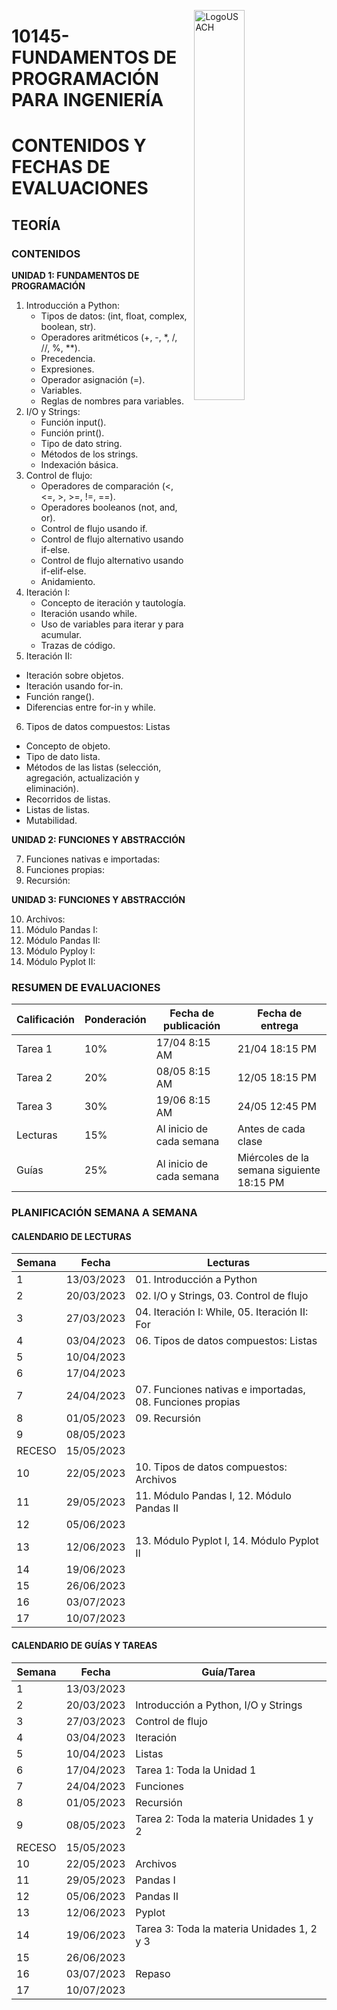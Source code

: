 <p><img src="https://progra-fing-usach.github.io/IMGs/logo-fing.png" alt="LogoUSACH" width="40%" align="right" hspace="10px" vspace="0px"></p>

# 10145- FUNDAMENTOS DE PROGRAMACIÓN PARA INGENIERÍA

# CONTENIDOS Y FECHAS DE EVALUACIONES

## TEORÍA 

### CONTENIDOS
 
**UNIDAD 1: FUNDAMENTOS DE PROGRAMACIÓN**
1. Introducción a Python:
    * Tipos de datos: (int, float, complex, boolean, str).
    * Operadores aritméticos (+, -, *, /, //, %, **).
    * Precedencia.
    * Expresiones.
    * Operador asignación (=). 
    * Variables.
    * Reglas de nombres para variables.
2. I/O y Strings:
    * Función input().
    * Función print().
    * Tipo de dato string.
    * Métodos de los strings.
    * Indexación básica.
3. Control de flujo:
    * Operadores de comparación (<, <=, >, >=, !=, ==).
    * Operadores booleanos (not, and, or).
    * Control de flujo usando if.
    * Control de flujo alternativo usando if-else.
    * Control de flujo alternativo usando if-elif-else.
    * Anidamiento.
4. Iteración I:
    * Concepto de iteración y tautología.
    * Iteración usando while.
    * Uso de variables para iterar y para acumular.
    * Trazas de código.
5. Iteración II:
  * Iteración sobre objetos.
  * Iteración usando for-in.
  * Función range().
  * Diferencias entre for-in y while.
6.  Tipos de datos compuestos: Listas
  * Concepto de objeto.
  * Tipo de dato lista.
  * Métodos de las listas (selección, agregación, actualización y eliminación).
  * Recorridos de listas.
  * Listas de listas.
  * Mutabilidad.

**UNIDAD 2: FUNCIONES Y ABSTRACCIÓN**

7. Funciones nativas e importadas:
8. Funciones propias:
9. Recursión:

**UNIDAD 3: FUNCIONES Y ABSTRACCIÓN**

10. Archivos:
11. Módulo Pandas I:
12. Módulo Pandas II:
13. Módulo Pyploy I:
14. Módulo Pyplot II:



### RESUMEN DE EVALUACIONES

|Calificación| Ponderación | Fecha de publicación | Fecha de entrega |
| ------ | ------| ------- |------- |
|Tarea 1| 10%| 17/04 8:15 AM| 21/04 18:15 PM |
|Tarea 2| 20%| 08/05 8:15 AM| 12/05 18:15 PM |
|Tarea 3| 30%| 19/06 8:15 AM| 24/05  12:45 PM|
|Lecturas| 15%| Al inicio de cada semana| Antes de cada clase |
|Guías| 25%| Al inicio de cada semana| Miércoles de la semana siguiente 18:15 PM |




### PLANIFICACIÓN SEMANA A SEMANA

#### CALENDARIO DE LECTURAS

| Semana      | Fecha      | Lecturas |
| ------ | ---------- | ------------------------------ |
| 1      | 13/03/2023 | 01. Introducción a Python | 
| 2      | 20/03/2023 | 02. I/O y Strings, 03. Control de flujo |
| 3      | 27/03/2023 | 04. Iteración I: While, 05. Iteración II: For |
| 4      | 03/04/2023 | 06. Tipos de datos compuestos: Listas|
| 5      | 10/04/2023 |  |
| 6      | 17/04/2023 | |
| 7      | 24/04/2023 | 07. Funciones nativas e importadas, 08. Funciones propias |
| 8      | 01/05/2023 | 09. Recursión |
| 9      | 08/05/2023 |  |
| RECESO | 15/05/2023 |  |
| 10     | 22/05/2023 | 10. Tipos de datos compuestos: Archivos   |
| 11     | 29/05/2023 | 11. Módulo Pandas I, 12. Módulo Pandas II |
| 12     | 05/06/2023 |  |
| 13     | 12/06/2023 | 13. Módulo Pyplot I, 14. Módulo Pyplot II |
| 14     | 19/06/2023 |  |
| 15     | 26/06/2023 |  |
| 16     | 03/07/2023 |  |
| 17     | 10/07/2023 |   |


#### CALENDARIO DE GUÍAS Y TAREAS

| Semana      | Fecha      | Guía/Tarea                   |
| ------ | ---------- | ------------------------------ |
| 1      | 13/03/2023 | | 
| 2      | 20/03/2023 | Introducción a Python, I/O y Strings |
| 3      | 27/03/2023 | Control de flujo |
| 4      | 03/04/2023 | Iteración  |
| 5      | 10/04/2023 |  Listas |
| 6      | 17/04/2023 |  Tarea 1: Toda la Unidad 1|
| 7      | 24/04/2023 | Funciones |
| 8      | 01/05/2023 | Recursión                        |
| 9      | 08/05/2023 | Tarea 2: Toda la materia Unidades 1 y 2|
| RECESO | 15/05/2023 |  |
| 10     | 22/05/2023 | Archivos   |
| 11     | 29/05/2023 | Pandas I |
| 12     | 05/06/2023 | Pandas II  |
| 13     | 12/06/2023 | Pyplot |
| 14     | 19/06/2023 |  Tarea 3: Toda la materia Unidades 1, 2 y 3 |
| 15     | 26/06/2023 |  |
| 16     | 03/07/2023 | Repaso |
| 17     | 10/07/2023 |  |





